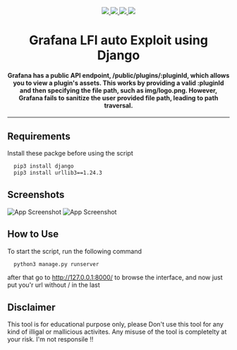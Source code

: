 <p align="center">
  <a href="https://github.com/0xAgun/grafana_lfi/">
    <img src="https://img.shields.io/badge/version-0.5.7-brightgreen?style=for-the-badge&logo=appveyor">
  </a>
  <a href="https://github.com/0xAgun/grafana_lfi/">
      <img src="https://img.shields.io/badge/python-3x-orange?style=for-the-badge&logo=appveyor">
  </a>
  <a href="https://github.com/0xAgun/grafana_lfi/">
      <img src="https://img.shields.io/badge/license-0xAgun-informational?style=for-the-badge&logo=appveyor">
  </a>
    <a href="https://github.com/0xAgun/grafana_lfi/">
      <img src="https://img.shields.io/github/forks/0xAgun/grafana_lfi?style=for-the-badge">
  </a>
</p>
<h1 align="center">
    Grafana LFI auto Exploit using Django
  <br>
</h1>
<h4 align="center">Grafana has a public API endpoint, /public/plugins/:pluginId, which allows you to view a plugin's assets. This works by providing a valid :pluginId and then specifying the file path, such as img/logo.png. However, Grafana fails to sanitize the user provided file path, leading to path traversal.</h4>
<hr>


## Requirements

Install these packge before using the script

```bash
  pip3 install django
  pip3 install urllib3==1.24.3
```
## Screenshots

![App Screenshot](https://i.imgur.com/eekh2NA.png)
![App Screenshot](https://i.imgur.com/il1HuIx.png)


## How to Use

To start the script, run the following command

```bash
  python3 manage.py runserver
```
after that go to http://127.0.0.1:8000/ to browse the interface,
and now just put you'r url without / in the last

## Disclaimer

This tool is for educational purpose only, please Don't use this tool for any kind of illigal or mallicious activites.
Any misuse of the tool is completelty at your risk.
I'm not responsile !!
